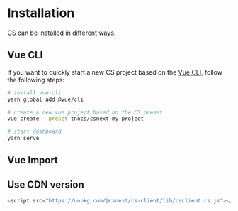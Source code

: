 # Installation

CS can be installed in different ways. 

## Vue CLI

If you want to quickly start a new CS project based on the [Vue CLI](https://cli.vuejs.org/), follow the following steps:

``` bash
# install vue-cli
yarn global add @vue/cli

# create a new vue project based on the CS preset
vue create --preset tnocs/csnext my-project

# start dashboard
yarn serve
```

## Vue Import



## Use CDN version

``` js
<script src="https://unpkg.com/@csnext/cs-client/lib/csclient.cs.js"></script>
```


